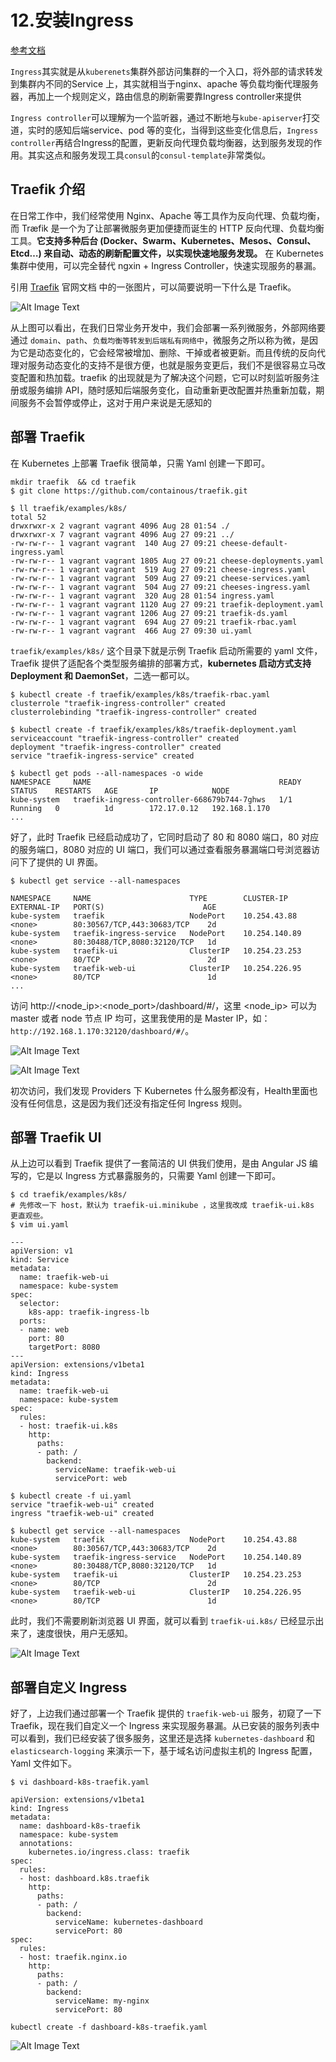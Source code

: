 # 12.安装Ingress

[参考文档](https://blog.csdn.net/aixiaoyang168/article/details/78557739)

`Ingress`其实就是从`kuberenets`集群外部访问集群的一个入口，将外部的请求转发到集群内不同的Service 上，其实就相当于nginx、apache 等负载均衡代理服务器，再加上一个规则定义，路由信息的刷新需要靠Ingress controller来提供

`Ingress controller`可以理解为一个监听器，通过不断地与`kube-apiserver`打交道，实时的感知后端service、pod 等的变化，当得到这些变化信息后，`Ingress controller`再结合Ingress的配置，更新反向代理负载均衡器，达到服务发现的作用。其实这点和服务发现工具`consul`的`consul-template`非常类似。

## Traefik 介绍

在日常工作中，我们经常使用 Nginx、Apache 等工具作为反向代理、负载均衡，而 Træfik 是一个为了让部署微服务更加便捷而诞生的 HTTP 反向代理、负载均衡工具。**它支持多种后台 (Docker、Swarm、Kubernetes、Mesos、Consul、Etcd…) 来自动、动态的刷新配置文件，以实现快速地服务发现。** 在 Kubernetes 集群中使用，可以完全替代 ngxin + Ingress Controller，快速实现服务的暴漏。

引用 [Traefik](https://docs.traefik.io/) 官网文档 中的一张图片，可以简要说明一下什么是 Traefik。


![Alt Image Text](images/12_01.jpg "Headline image")

从上图可以看出，在我们日常业务开发中，我们会部署一系列微服务，外部网络要通过 `domain`、`path`、`负载均衡等转发到后端私有网络中`，微服务之所以称为微，是因为它是动态变化的，它会经常被增加、删除、干掉或者被更新。而且传统的反向代理对服务动态变化的支持不是很方便，也就是服务变更后，我们不是很容易立马改变配置和热加载。traefik 的出现就是为了解决这个问题，它可以时刻监听服务注册或服务编排 API，随时感知后端服务变化，自动重新更改配置并热重新加载，期间服务不会暂停或停止，这对于用户来说是无感知的

## 部署 Traefik

在 Kubernetes 上部署 Traefik 很简单，只需 Yaml 创建一下即可。

```
mkdir traefik  && cd traefik
$ git clone https://github.com/containous/traefik.git

$ ll traefik/examples/k8s/
total 52
drwxrwxr-x 2 vagrant vagrant 4096 Aug 28 01:54 ./
drwxrwxr-x 7 vagrant vagrant 4096 Aug 27 09:21 ../
-rw-rw-r-- 1 vagrant vagrant  140 Aug 27 09:21 cheese-default-ingress.yaml
-rw-rw-r-- 1 vagrant vagrant 1805 Aug 27 09:21 cheese-deployments.yaml
-rw-rw-r-- 1 vagrant vagrant  519 Aug 27 09:21 cheese-ingress.yaml
-rw-rw-r-- 1 vagrant vagrant  509 Aug 27 09:21 cheese-services.yaml
-rw-rw-r-- 1 vagrant vagrant  504 Aug 27 09:21 cheeses-ingress.yaml
-rw-rw-r-- 1 vagrant vagrant  320 Aug 28 01:54 ingress.yaml
-rw-rw-r-- 1 vagrant vagrant 1120 Aug 27 09:21 traefik-deployment.yaml
-rw-rw-r-- 1 vagrant vagrant 1206 Aug 27 09:21 traefik-ds.yaml
-rw-rw-r-- 1 vagrant vagrant  694 Aug 27 09:21 traefik-rbac.yaml
-rw-rw-r-- 1 vagrant vagrant  466 Aug 27 09:30 ui.yaml
```
`traefik/examples/k8s/` 这个目录下就是示例 Traefik 启动所需要的 yaml 文件，Traefik 提供了适配各个类型服务编排的部署方式，**kubernetes 启动方式支持 Deployment 和 DaemonSet**，二选一都可以。

```
$ kubectl create -f traefik/examples/k8s/traefik-rbac.yaml
clusterrole "traefik-ingress-controller" created
clusterrolebinding "traefik-ingress-controller" created

$ kubectl create -f traefik/examples/k8s/traefik-deployment.yaml
serviceaccount "traefik-ingress-controller" created
deployment "traefik-ingress-controller" created
service "traefik-ingress-service" created

$ kubectl get pods --all-namespaces -o wide
NAMESPACE     NAME                                          READY     STATUS    RESTARTS   AGE       IP            NODE
kube-system   traefik-ingress-controller-668679b744-7ghws   1/1       Running   0          1d        172.17.0.12   192.168.1.170
...
```

好了，此时 Traefik 已经启动成功了，它同时启动了 80 和 8080 端口，80 对应的服务端口，8080 对应的 UI 端口，我们可以通过查看服务暴漏端口号浏览器访问下了提供的 UI 界面。

```
$ kubectl get service --all-namespaces

NAMESPACE     NAME                      TYPE        CLUSTER-IP       EXTERNAL-IP   PORT(S)                      AGE
kube-system   traefik                   NodePort    10.254.43.88     <none>        80:30567/TCP,443:30683/TCP    2d
kube-system   traefik-ingress-service   NodePort    10.254.140.89    <none>        80:30488/TCP,8080:32120/TCP   1d
kube-system   traefik-ui                ClusterIP   10.254.23.253    <none>        80/TCP                        2d
kube-system   traefik-web-ui            ClusterIP   10.254.226.95    <none>        80/TCP                        1d
...
```

访问 http://<node_ip>:<node_port>/dashboard/#/，这里 <node_ip> 可以为 master 或者 node 节点 IP 均可，这里我使用的是 Master IP，如：`http://192.168.1.170:32120/dashboard/#/`。

![Alt Image Text](images/12_02.jpg "Headline image")

![Alt Image Text](images/12_03.jpg "Headline image")


初次访问，我们发现 Providers 下 Kubernetes 什么服务都没有，Health里面也没有任何信息，这是因为我们还没有指定任何 Ingress 规则。

## 部署 Traefik UI

从上边可以看到 Traefik 提供了一套简洁的 UI 供我们使用，是由 Angular JS 编写的，它是以 Ingress 方式暴露服务的，只需要 Yaml 创建一下即可。

```
$ cd traefik/examples/k8s/
# 先修改一下 host，默认为 traefik-ui.minikube ，这里我改成 traefik-ui.k8s 更直观些。
$ vim ui.yaml

---
apiVersion: v1
kind: Service
metadata:
  name: traefik-web-ui
  namespace: kube-system
spec:
  selector:
    k8s-app: traefik-ingress-lb
  ports:
  - name: web
    port: 80
    targetPort: 8080
---
apiVersion: extensions/v1beta1
kind: Ingress
metadata:
  name: traefik-web-ui
  namespace: kube-system
spec:
  rules:
  - host: traefik-ui.k8s
    http:
      paths:
      - path: /
        backend:
          serviceName: traefik-web-ui
          servicePort: web
```         

```
$ kubectl create -f ui.yaml
service "traefik-web-ui" created
ingress "traefik-web-ui" created

$ kubectl get service --all-namespaces
kube-system   traefik                   NodePort    10.254.43.88     <none>        80:30567/TCP,443:30683/TCP    2d
kube-system   traefik-ingress-service   NodePort    10.254.140.89    <none>        80:30488/TCP,8080:32120/TCP   1d
kube-system   traefik-ui                ClusterIP   10.254.23.253    <none>        80/TCP                        2d
kube-system   traefik-web-ui            ClusterIP   10.254.226.95    <none>        80/TCP                        1d
```
此时，我们不需要刷新浏览器 UI 界面，就可以看到 `traefik-ui.k8s/` 已经显示出来了，速度很快，用户无感知。

![Alt Image Text](images/12_04.jpg "Headline image")

## 部署自定义 Ingress

好了，上边我们通过部署一个 Traefik 提供的 `traefik-web-ui` 服务，初窥了一下 Traefik，现在我们自定义一个 Ingress 来实现服务暴漏。从已安装的服务列表中可以看到，我们已经安装了很多服务，这里还是选择 `kubernetes-dashboard` 和 `elasticsearch-logging` 来演示一下，基于域名访问虚拟主机的 Ingress 配置，Yaml 文件如下。

```
$ vi dashboard-k8s-traefik.yaml

apiVersion: extensions/v1beta1
kind: Ingress
metadata:
  name: dashboard-k8s-traefik
  namespace: kube-system
  annotations:
    kubernetes.io/ingress.class: traefik
spec:
  rules:
  - host: dashboard.k8s.traefik
    http:
      paths:
      - path: /
        backend:
          serviceName: kubernetes-dashboard
          servicePort: 80
spec:
  rules:
  - host: traefik.nginx.io
    http:
      paths:
      - path: /
        backend:
          serviceName: my-nginx
          servicePort: 80
```

```
kubectl create -f dashboard-k8s-traefik.yaml
```

![Alt Image Text](images/12_05.jpg "Headline image")